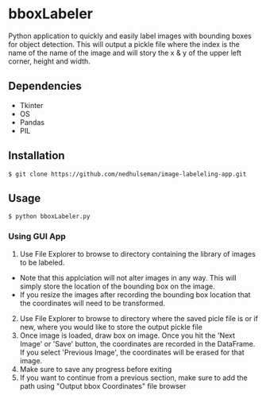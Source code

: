 # bboxLabeler
Python application to quickly and easily label images with bounding boxes for object detection. This 
will output a pickle file where the index is the name of the name of the image 
and will story the x & y of the upper left corner, height and width.

## Dependencies
* Tkinter
* OS
* Pandas
* PIL

## Installation 
``` 
$ git clone https://github.com/nedhulseman/image-labeleling-app.git
```

## Usage
``` 
$ python bboxLabeler.py
```
### Using GUI App
1. Use File Explorer to browse to directory containing the library of images to be labeled. 
  - Note that this applciation will not alter images in any way. This will simply store the location of the bounding box on the image. 
  - If you resize the images after recording the bounding box location that the coordinates will need to be transformed.
2. Use File Explorer to browse to directory where the saved picle file is or if new, where you would like to store the output pickle file
3. Once image is loaded, draw box on image. Once you hit the 'Next Image' or 'Save' button, the coordinates are recorded in the DataFrame. If you select 'Previous Image', the coordinates will be erased for that image.
3. Make sure to save any progress before exiting
4. If you want to continue from a previous section, make sure to add the path using "Output bbox Coordinates" file browser


